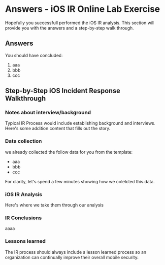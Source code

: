 # Answers - iOS IR Online Lab Exercise

Hopefully you successfull performed the iOS IR analysis. This section will provide you with the answers and a step-by-step walk through.

## Answers

You should have concluded:

1. aaa
1. bbb
1. ccc

## Step-by-Step iOS Incident Response Walkthrough

### Notes about interview/background

Typical IR Process would include establishing background and interviews. Here's some addition content that fills out the story.

### Data collection

we already collected the follow data for you from the template:

* aaa
* bbb
* ccc

For clarity, let's spend a few minutes showing how we colelcted this data.

### iOS IR Analysis

Here's where we take them through our analysis

### IR Conclusions

aaaa

### Lessons learned

The IR process should always include a lesson learned process so an organization can continually improve their overall mobile security.
